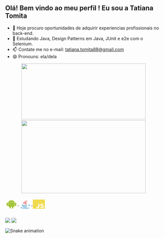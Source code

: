 ## Olá! Bem vindo ao meu perfil ! Eu sou a Tatiana Tomita 

- 🔭 Hoje procuro oportunidades de adquirir experiencias profissionais no back-end.
- 🌱 Estudando Java, Design Patterns em Java, JUnit e e2e com o Selenium.
- 📫 Contate me no e-mail: tatiana.tomita88@gmail.com
- 😄 Pronouns: ela/dela

<div align="center">
  <a href="https://github.com/tatianatomita">
  <img height="180em" width="400em" src="https://github-readme-stats.vercel.app/api?username=tatianatomita&show_icons=true&theme=dracula&include_all_commits=true&count_private=true"/>
  <img height="235em" width="400em" src="https://github-readme-stats.vercel.app/api/top-langs/?username=tatianatomita&layout=compact&langs_count=7&theme=dracula"/>
</div>
<div style="display: inline_block"><br>
  <img align="center" alt="taty-Ts" height="30" width="40" src="https://raw.githubusercontent.com/devicons/devicon/master/icons/android/android-plain.svg">
  <img align="center" alt="taty-React" height="30" width="40" src="https://raw.githubusercontent.com/devicons/devicon/master/icons/java/java-original.svg">
  <img align="center" alt="taty-Js" height="30" width="40" src="https://raw.githubusercontent.com/devicons/devicon/master/icons/javascript/javascript-plain.svg">
  <!--<img align="right" alt="gif taty" height="150" style="border-radius:50px;" src="https://www.instagram.com/tv/CZmT2BGgQnQ/?utm_source=ig_web_copy_link">-->
</div>
    
  ##
 
<div> 

  <a href = "mailto:tatiana.tomita88@gmail.com"><img src="https://img.shields.io/badge/-Gmail-%23333?style=for-the-badge&logo=gmail&logoColor=white" target="_blank"></a>
  <a href="https://www.linkedin.com/in/tatiana-tomita-2aab46225/" target="_blank"><img src="https://img.shields.io/badge/-LinkedIn-%230077B5?style=for-the-badge&logo=linkedin&logoColor=white" target="_blank"></a> 
 
  ![Snake animation](https://github.com/tatianatomita/tatianatomita/blob/output/github-contribution-grid-snake.svg)
 
</div>
  
